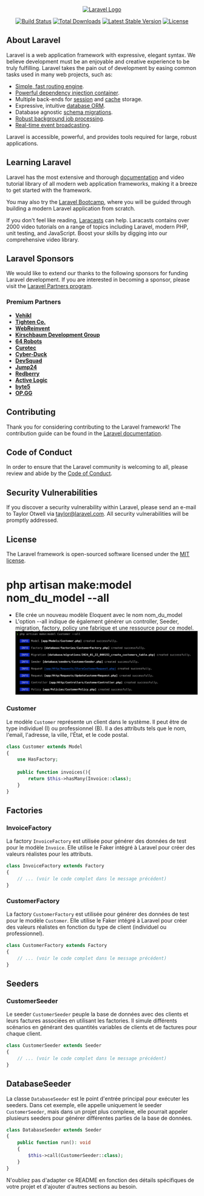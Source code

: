 <p align="center"><a href="https://laravel.com" target="_blank"><img src="https://raw.githubusercontent.com/laravel/art/master/logo-lockup/5%20SVG/2%20CMYK/1%20Full%20Color/laravel-logolockup-cmyk-red.svg" width="400" alt="Laravel Logo"></a></p>

<p align="center">
<a href="https://github.com/laravel/framework/actions"><img src="https://github.com/laravel/framework/workflows/tests/badge.svg" alt="Build Status"></a>
<a href="https://packagist.org/packages/laravel/framework"><img src="https://img.shields.io/packagist/dt/laravel/framework" alt="Total Downloads"></a>
<a href="https://packagist.org/packages/laravel/framework"><img src="https://img.shields.io/packagist/v/laravel/framework" alt="Latest Stable Version"></a>
<a href="https://packagist.org/packages/laravel/framework"><img src="https://img.shields.io/packagist/l/laravel/framework" alt="License"></a>
</p>

## About Laravel

Laravel is a web application framework with expressive, elegant syntax. We believe development must be an enjoyable and creative experience to be truly fulfilling. Laravel takes the pain out of development by easing common tasks used in many web projects, such as:

- [Simple, fast routing engine](https://laravel.com/docs/routing).
- [Powerful dependency injection container](https://laravel.com/docs/container).
- Multiple back-ends for [session](https://laravel.com/docs/session) and [cache](https://laravel.com/docs/cache) storage.
- Expressive, intuitive [database ORM](https://laravel.com/docs/eloquent).
- Database agnostic [schema migrations](https://laravel.com/docs/migrations).
- [Robust background job processing](https://laravel.com/docs/queues).
- [Real-time event broadcasting](https://laravel.com/docs/broadcasting).

Laravel is accessible, powerful, and provides tools required for large, robust applications.

## Learning Laravel

Laravel has the most extensive and thorough [documentation](https://laravel.com/docs) and video tutorial library of all modern web application frameworks, making it a breeze to get started with the framework.

You may also try the [Laravel Bootcamp](https://bootcamp.laravel.com), where you will be guided through building a modern Laravel application from scratch.

If you don't feel like reading, [Laracasts](https://laracasts.com) can help. Laracasts contains over 2000 video tutorials on a range of topics including Laravel, modern PHP, unit testing, and JavaScript. Boost your skills by digging into our comprehensive video library.

## Laravel Sponsors

We would like to extend our thanks to the following sponsors for funding Laravel development. If you are interested in becoming a sponsor, please visit the [Laravel Partners program](https://partners.laravel.com).

### Premium Partners

- **[Vehikl](https://vehikl.com/)**
- **[Tighten Co.](https://tighten.co)**
- **[WebReinvent](https://webreinvent.com/)**
- **[Kirschbaum Development Group](https://kirschbaumdevelopment.com)**
- **[64 Robots](https://64robots.com)**
- **[Curotec](https://www.curotec.com/services/technologies/laravel/)**
- **[Cyber-Duck](https://cyber-duck.co.uk)**
- **[DevSquad](https://devsquad.com/hire-laravel-developers)**
- **[Jump24](https://jump24.co.uk)**
- **[Redberry](https://redberry.international/laravel/)**
- **[Active Logic](https://activelogic.com)**
- **[byte5](https://byte5.de)**
- **[OP.GG](https://op.gg)**

## Contributing

Thank you for considering contributing to the Laravel framework! The contribution guide can be found in the [Laravel documentation](https://laravel.com/docs/contributions).

## Code of Conduct

In order to ensure that the Laravel community is welcoming to all, please review and abide by the [Code of Conduct](https://laravel.com/docs/contributions#code-of-conduct).

## Security Vulnerabilities

If you discover a security vulnerability within Laravel, please send an e-mail to Taylor Otwell via [taylor@laravel.com](mailto:taylor@laravel.com). All security vulnerabilities will be promptly addressed.

## License

The Laravel framework is open-sourced software licensed under the [MIT license](https://opensource.org/licenses/MIT).


# php artisan make:model nom_du_model --all

- Elle crée un nouveau modèle Eloquent avec le nom nom_du_model
- L'option --all indique de également générer un controller, Seeder, migration, factory, policy une fabrique et une ressource pour ce model.
![Texte alternatif](./others/img1.png)

### Customer

Le modèle `Customer` représente un client dans le système. Il peut être de type individuel (I) ou professionnel (B). Il a des attributs tels que le nom, l'email, l'adresse, la ville, l'État, et le code postal.

```php
class Customer extends Model
{
    use HasFactory;

    public function invoices(){
        return $this->hasMany(Invoice::class);
    }
}
```

## Factories

### InvoiceFactory

La factory `InvoiceFactory` est utilisée pour générer des données de test pour le modèle `Invoice`. Elle utilise le Faker intégré à Laravel pour créer des valeurs réalistes pour les attributs.

```php
class InvoiceFactory extends Factory
{
    // ... (voir le code complet dans le message précédent)
}
```

### CustomerFactory

La factory `CustomerFactory` est utilisée pour générer des données de test pour le modèle `Customer`. Elle utilise le Faker intégré à Laravel pour créer des valeurs réalistes en fonction du type de client (individuel ou professionnel).

```php
class CustomerFactory extends Factory
{
    // ... (voir le code complet dans le message précédent)
}
```

## Seeders

### CustomerSeeder

Le seeder `CustomerSeeder` peuple la base de données avec des clients et leurs factures associées en utilisant les factories. Il simule différents scénarios en générant des quantités variables de clients et de factures pour chaque client.

```php
class CustomerSeeder extends Seeder
{
    // ... (voir le code complet dans le message précédent)
}
```

## DatabaseSeeder

La classe `DatabaseSeeder` est le point d'entrée principal pour exécuter les seeders. Dans cet exemple, elle appelle uniquement le seeder `CustomerSeeder`, mais dans un projet plus complexe, elle pourrait appeler plusieurs seeders pour générer différentes parties de la base de données.

```php
class DatabaseSeeder extends Seeder
{
    public function run(): void
    {
        $this->call(CustomerSeeder::class);
    }
}
```

N'oubliez pas d'adapter ce README en fonction des détails spécifiques de votre projet et d'ajouter d'autres sections au besoin.
